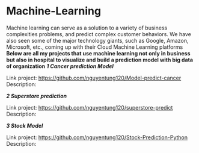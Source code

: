 # Machine-Learning
Machine learning can serve as a solution to a variety of business complexities problems, and predict complex customer behaviors. We have also seen some of the major technology giants, such as Google, Amazon, Microsoft, etc., coming up with their Cloud Machine Learning platforms
**Below are all my projects that use machine learning not only in business but also in hospital to visualize and build a prediction model with big data of organization**
**_1 Cancer prediction Model_**

Link project: https://github.com/nguyentung120/Model-predict-cancer
Description:

**_2 Superstore prediction_**

Link project: https://github.com/nguyentung120/superstore-predict
Description: 

**_3 Stock Model_**

Link project: https://github.com/nguyentung120/Stock-Prediction-Python
Description:
